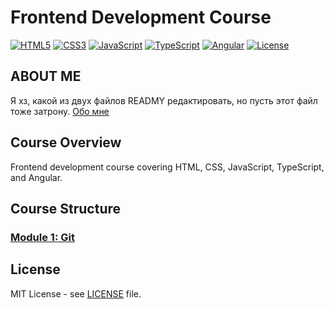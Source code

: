 # Frontend Development Course

[![HTML5](https://img.shields.io/badge/HTML5-E34F26?style=flat-square&logo=html5&logoColor=white)](https://developer.mozilla.org/en-US/docs/Web/Guide/HTML/HTML5)
[![CSS3](https://img.shields.io/badge/CSS3-1572B6?style=flat-square&logo=css3&logoColor=white)](https://developer.mozilla.org/en-US/docs/Web/CSS)
[![JavaScript](https://img.shields.io/badge/JavaScript-F7DF1E?style=flat-square&logo=javascript&logoColor=black)](https://developer.mozilla.org/en-US/docs/Web/JavaScript)
[![TypeScript](https://img.shields.io/badge/TypeScript-007ACC?style=flat-square&logo=typescript&logoColor=white)](https://www.typescriptlang.org/)
[![Angular](https://img.shields.io/badge/Angular-DD0031?style=flat-square&logo=angular&logoColor=white)](https://angular.io/)
[![License](https://img.shields.io/badge/license-MIT-blue.svg)](./LICENSE)

## ABOUT ME
Я хз, какой из двух файлов READMY редактировать, но пусть этот файл тоже затрону.
[Обо мне](https://github.com/karpovegor570-blip/course/blob/main/lesson_1/README.md)

## Course Overview

Frontend development course covering HTML, CSS, JavaScript, TypeScript, and Angular.

## Course Structure

### [Module 1: Git](./lesson_1)

## License

MIT License - see [LICENSE](./LICENSE) file.


